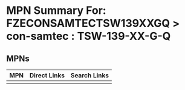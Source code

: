 



# MPN Summary For: FZECONSAMTECTSW139XXGQ > con-samtec : TSW-139-XX-G-Q

## MPNs
  

|MPN|Direct Links|Search Links|
| :--- | :--- | :--- |
||||
